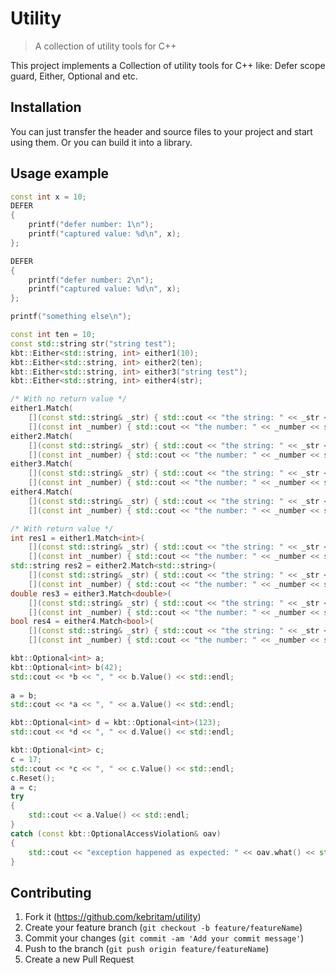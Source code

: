 # Utility
> A collection of utility tools for C++

This project implements a Collection of utility tools for C++ like: Defer scope guard, Either, Optional and etc.

## Installation

You can just transfer the header and source files to your project and start using them. Or you can build it into a library.

## Usage example
```c++
const int x = 10;
DEFER
{
	printf("defer number: 1\n");
	printf("captured value: %d\n", x);
};

DEFER
{
	printf("defer number: 2\n");
	printf("captured value: %d\n", x);
};

printf("something else\n");
```

```c++
const int ten = 10;
const std::string str("string test");
kbt::Either<std::string, int> either1(10);
kbt::Either<std::string, int> either2(ten);
kbt::Either<std::string, int> either3("string test");
kbt::Either<std::string, int> either4(str);

/* With no return value */
either1.Match(
	[](const std::string& _str) { std::cout << "the string: " << _str << std::endl; },
	[](const int _number) { std::cout << "the number: " << _number << std::endl; });
either2.Match(
	[](const std::string& _str) { std::cout << "the string: " << _str << std::endl; },
	[](const int _number) { std::cout << "the number: " << _number << std::endl; });
either3.Match(
	[](const std::string& _str) { std::cout << "the string: " << _str << std::endl; },
	[](const int _number) { std::cout << "the number: " << _number << std::endl; });
either4.Match(
	[](const std::string& _str) { std::cout << "the string: " << _str << std::endl; },
	[](const int _number) { std::cout << "the number: " << _number << std::endl; });

/* With return value */
int res1 = either1.Match<int>(
	[](const std::string& _str) { std::cout << "the string: " << _str << std::endl; return 1; },
	[](const int _number) { std::cout << "the number: " << _number << std::endl; return 2; });
std::string res2 = either2.Match<std::string>(
	[](const std::string& _str) { std::cout << "the string: " << _str << std::endl; return "ret1"; },
	[](const int _number) { std::cout << "the number: " << _number << std::endl; return "ret2"; });
double res3 = either3.Match<double>(
	[](const std::string& _str) { std::cout << "the string: " << _str << std::endl; return 1.; },
	[](const int _number) { std::cout << "the number: " << _number << std::endl; return 2.; });
bool res4 = either4.Match<bool>(
	[](const std::string& _str) { std::cout << "the string: " << _str << std::endl; return true; },
	[](const int _number) { std::cout << "the number: " << _number << std::endl; return false; });

```

```c++
kbt::Optional<int> a;
kbt::Optional<int> b(42);
std::cout << *b << ", " << b.Value() << std::endl;
	
a = b;
std::cout << *a << ", " << a.Value() << std::endl;

kbt::Optional<int> d = kbt::Optional<int>(123);
std::cout << *d << ", " << d.Value() << std::endl;

kbt::Optional<int> c;
c = 17;
std::cout << *c << ", " << c.Value() << std::endl;
c.Reset();
a = c;
try
{
	std::cout << a.Value() << std::endl;
}
catch (const kbt::OptionalAccessViolation& oav)
{
	std::cout << "exception happened as expected: " << oav.what() << std::endl;
}
```

## Contributing

1. Fork it (<https://github.com/kebritam/utility>)
2. Create your feature branch (`git checkout -b feature/featureName`)
3. Commit your changes (`git commit -am 'Add your commit message'`)
4. Push to the branch (`git push origin feature/featureName`)
5. Create a new Pull Request
